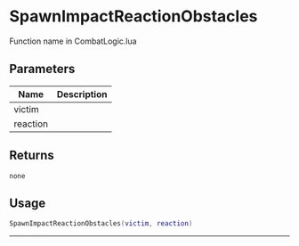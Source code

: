 # SpawnImpactReactionObstacles

Function name in CombatLogic.lua

## Parameters

| Name     | Description |
| -------- | ----------- |
| victim   |             |
| reaction |             |

## Returns

`none`

## Usage

```lua
SpawnImpactReactionObstacles(victim, reaction)
```

---
